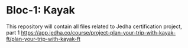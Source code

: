 # Bloc-1: Kayak
This repository will contain all files related to Jedha certification project, part 1
https://app.jedha.co/course/project-plan-your-trip-with-kayak-ft/plan-your-trip-with-kayak-ft

